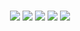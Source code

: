 <div align=center>

</br>
<p align="center">
<img src="https://img.shields.io/badge/html5-E34F26?style=for-the-badge&logo=html5&logoColor=white"> 
<img src="https://img.shields.io/badge/css-1572B6?style=for-the-badge&logo=css3&logoColor=white"> 
<img src="https://img.shields.io/badge/python-3776AB?style=for-the-badge&logo=python&logoColor=white"> 
<img src="https://img.shields.io/badge/django-092E20?style=for-the-badge&logo=django&logoColor=white">
<img src="https://img.shields.io/badge/amazonaws-232F3E?style=for-the-badge&logo=amazonaws&logoColor=white"> 

<!-- <img src="https://img.shields.io/badge/JavaScript-F7DF1E?style=flat-square&logo=JavaScript&logoColor=white"/></a> &nbsp -->
<!-- <img src="https://img.shields.io/badge/Node.js-339933?style=flat-square&logo=Node.js&logoColor=white"/></a> &nbsp -->
<!-- <img src="https://img.shields.io/badge/Android-3DDC84?style=flat-square&logo=Android&logoColor=white"/></a> &nbsp -->
<!-- <img src="https://img.shields.io/badge/MongoDB-47A248?style=flat-square&logo=MongoDB&logoColor=white"/></a> &nbsp  -->
<!-- <img src="https://img.shields.io/badge/MySQL-4479A1?style=flat-square&logo=MySQL&logoColor=white"/></a> &nbsp  -->
<!-- <img src="https://img.shields.io/badge/c++-00599C?style=flat-square&logo=c%2B%2B&logoColor=white"/></a> &nbsp  -->
</p>

</div>

<!--
**kynzun/kynzun** is a ✨ _special_ ✨ repository because its `README.md` (this file) appears on your GitHub profile.

Here are some ideas to get you started:

- 🔭 I’m currently working on ...
- 🌱 I’m currently learning ...
- 👯 I’m looking to collaborate on ...
- 🤔 I’m looking for help with ...
- 💬 Ask me about ...
- 📫 How to reach me: ...
- 😄 Pronouns: ...
- ⚡ Fun fact: ...
-->

